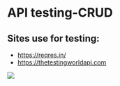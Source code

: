 # API testing-CRUD

## Sites use for testing:

* https://reqres.in/
* https://thetestingworldapi.com


![](https://miro.medium.com/max/1400/1*FE2SydD7QgbvNqtKT7WVSA.gif)
